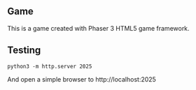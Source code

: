 ## Game

This is a game created with Phaser 3 HTML5 game framework.

## Testing

```
python3 -m http.server 2025
```

And open a simple browser to http://localhost:2025